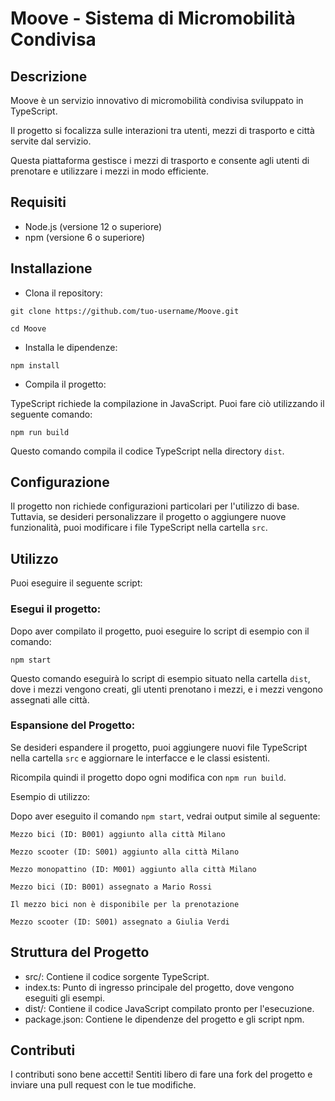 # Moove - Sistema di Micromobilità Condivisa

## Descrizione
Moove è un servizio innovativo di micromobilità condivisa sviluppato in TypeScript. 

Il progetto si focalizza sulle interazioni tra utenti, mezzi di trasporto e città servite dal servizio. 

Questa piattaforma gestisce i mezzi di trasporto e consente agli utenti di prenotare e utilizzare i mezzi in modo efficiente.

## Requisiti
- Node.js (versione 12 o superiore)
- npm (versione 6 o superiore)

## Installazione
- Clona il repository:

```git clone https://github.com/tuo-username/Moove.git```

```cd Moove``` 

- Installa le dipendenze:

```npm install```

- Compila il progetto:

TypeScript richiede la compilazione in JavaScript. Puoi fare ciò utilizzando il seguente comando:

```npm run build```

Questo comando compila il codice TypeScript nella directory ```dist```.

## Configurazione
Il progetto non richiede configurazioni particolari per l'utilizzo di base. Tuttavia, se desideri personalizzare il progetto o aggiungere nuove funzionalità, puoi modificare i file TypeScript nella cartella ```src```.

## Utilizzo
Puoi eseguire il seguente script:

### Esegui il progetto:

 Dopo aver compilato il progetto, puoi eseguire lo script di esempio con il comando:

```npm start```

Questo comando eseguirà lo script di esempio situato nella cartella ```dist```, dove i mezzi vengono creati, gli utenti prenotano i mezzi, e i mezzi vengono assegnati alle città.

### Espansione del Progetto:

Se desideri espandere il progetto, puoi aggiungere nuovi file TypeScript nella cartella ```src``` e aggiornare le interfacce e le classi esistenti. 

Ricompila quindi il progetto dopo ogni modifica con ```npm run build```.

Esempio di utilizzo:

Dopo aver eseguito il comando ```npm start```, vedrai output simile al seguente:

```Mezzo bici (ID: B001) aggiunto alla città Milano```

```Mezzo scooter (ID: S001) aggiunto alla città Milano```

```Mezzo monopattino (ID: M001) aggiunto alla città Milano```

```Mezzo bici (ID: B001) assegnato a Mario Rossi```

```Il mezzo bici non è disponibile per la prenotazione```

```Mezzo scooter (ID: S001) assegnato a Giulia Verdi```

## Struttura del Progetto
- src/: Contiene il codice sorgente TypeScript.
- index.ts: Punto di ingresso principale del progetto, dove vengono eseguiti gli esempi.
- dist/: Contiene il codice JavaScript compilato pronto per l'esecuzione.
- package.json: Contiene le dipendenze del progetto e gli script npm.

## Contributi
I contributi sono bene accetti! Sentiti libero di fare una fork del progetto e inviare una pull request con le tue modifiche.
